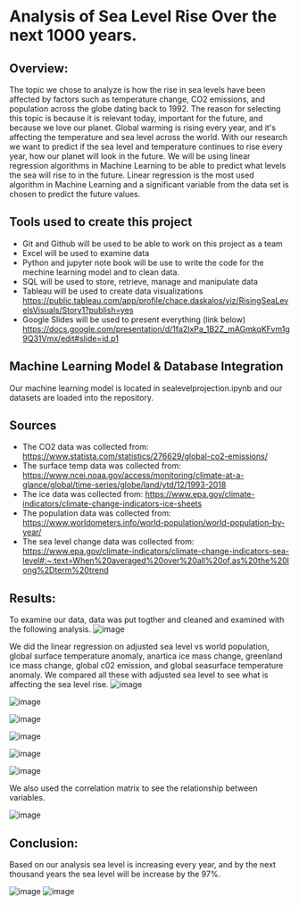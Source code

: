 # Analysis of Sea Level Rise Over the next 1000 years.

## Overview:
The topic we chose to analyze is how the rise in sea levels have been affected by factors such as temperature change, CO2 emissions, and population across the globe dating back to 1992. The reason for selecting this topic is because it is relevant today, important for the future, and because we love our planet. Global warming is rising every year, and it's affecting the temperature and sea level across the world. With our research we want to predict if the sea level and temperature continues to rise every year, how our planet will look in the future.  We will be using linear regression algorithms in Machine Learning to be able to predict what levels the sea will rise to in the future. Linear regression is the most used algorithm in Machine Learning and a significant variable from the data set is chosen to predict the future values.

## Tools used to create this project
* Git and Github will be used to be able to work on this project as a team
* Excel will be used to examine data
* Python and jupyter note book will be use to write the code for the mechine learning model and to clean data.
* SQL will be used to store, retrieve, manage and manipulate data
* Tableau will be used to create data visualizations https://public.tableau.com/app/profile/chace.daskalos/viz/RisingSeaLevelsVisuals/Story1?publish=yes
* Google Slides will be used to present everything (link below)                                   https://docs.google.com/presentation/d/1fa2IxPa_1B2Z_mAGmkqKFvm1g9Q31Vmx/edit#slide=id.p1


## Machine Learning Model & Database Integration
Our machine learning model is located in sealevelprojection.ipynb and our datasets are loaded into the repository.

## Sources
* The CO2 data was collected from: https://www.statista.com/statistics/276629/global-co2-emissions/
* The surface temp data was collected from: https://www.ncei.noaa.gov/access/monitoring/climate-at-a-glance/global/time-series/globe/land/ytd/12/1993-2018
* The ice data was collected from: https://www.epa.gov/climate-indicators/climate-change-indicators-ice-sheets
* The population data was collected from: https://www.worldometers.info/world-population/world-population-by-year/
* The sea level change data was collected from: https://www.epa.gov/climate-indicators/climate-change-indicators-sea-level#:~:text=When%20averaged%20over%20all%20of,as%20the%20long%2Dterm%20trend

## Results:
To examine our data, data was put togther and cleaned and examined with the following analysis.
![image](images/clean%20data.png)

We did the linear regression on adjusted sea level vs world population, global surface temperature anomaly, anartica ice mass change, greenland ice mass change, global c02 emission, and global seasurface temperature anomaly. We compared all these with adjusted sea level to see what is affecting the sea level rise.
![image](images/adjusted%20sea%20level%20vs%20antarctica%20ice%20mass%20change.png)

![image](images/adjusted%20sea%20level%20vs%20global%20co2%20emission.png)

![image](images/adjusted%20sea%20level%20vs%20global%20seasurface%20temperature%20anomaly.png)

![image](images/adjusted%20sea%20level%20vs%20global%20surface%20temperature%20anomaly.png)

![image](images/adjusted%20sea%20level%20vs%20greenland%20ice%20mass%20change.png)

![image](images/adjusted%20sea%20level%20vs%20world%20population.png)

We also used the correlation matrix to see the relationship between variables.

![image](images/correlation%20matrix.png)

## Conclusion:
Based on our analysis sea level is increasing every year, and by the next thousand years the sea level will be increase by the 97%.

![image](images/future%20analysis%20part%201.png)
![image](images/future%20analysis%20part%202.png)